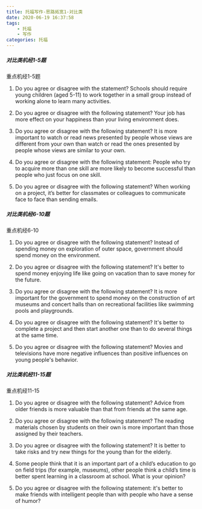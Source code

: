 ```yaml
---
title: 托福写作-思路拓宽1-对比类
date: 2020-06-19 16:37:58
tags:
    - 托福
    - 写作
categories: 托福
---
```


##### 对比类机经1-5题

重点机经1-5题

1. Do you agree or disagree with the statement? Schools should require young children (aged 5-11) to work together in a small group instead of working alone to learn many activities.

2. Do you agree or disagree with the following statement? Your job has more effect on your happiness than your living environment does.

3. Do you agree or disagree with the following statement? It is more important to watch or read news presented by people whose views are different from your own than watch or read the ones presented by people whose views are similar to your own.

4. Do you agree or disagree with the following statement: People who try to acquire more than one skill are more likely to become successful than people who just focus on one skill.

5. Do you agree or disagree with the following statement? When working on a project, it’s better for classmates or colleagues to communicate face to face than sending emails.

##### 对比类机经6-10题

重点机经6-10

1. Do you agree or disagree with the following statement? Instead of spending money on exploration of outer space, government should spend money on the environment.

1. Do you agree or disagree with the following statement? It's better to spend money enjoying life like going on vacation than to save money for the future.

1. Do you agree or disagree with the following statement? It is more important for the government to spend money on the construction of art museums and concert halls than on recreational facilities like swimming pools and playgrounds.

1. Do you agree or disagree with the following statement? It's better to complete a project and then start another one than to do several things at the same time.

1. Do you agree or disagree with the following statement? Movies and televisions have more negative influences than positive influences on young people's behavior.

##### 对比类机经11-15题

重点机经11-15

1. Do you agree or disagree with the following statement? Advice from older friends is more valuable than that from friends at the same age.

2. Do you agree or disagree with the following statement? The reading materials chosen by students on their own is more important than those assigned by their teachers.

3. Do you agree or disagree with the following statement? It is better to take risks and try new things for the young than for the elderly.

4. Some people think that it is an important part of a child’s education to go on field trips (for example, museums), other people think a child’s time is better spent learning in a classroom at school. What is your opinion?

5. Do you agree or disagree with the following statement: it's better to make friends with intelligent people than with people who have a sense of humor?
